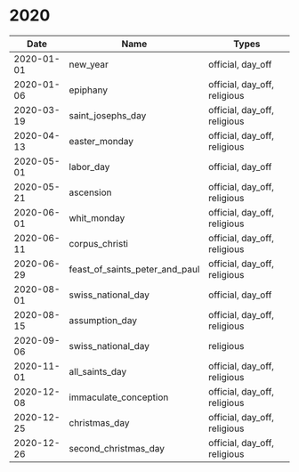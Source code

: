 # 2020

| Date       | Name                           | Types                        |
|------------|--------------------------------|------------------------------|
| 2020-01-01 | new_year                       | official, day_off            |
| 2020-01-06 | epiphany                       | official, day_off, religious |
| 2020-03-19 | saint_josephs_day              | official, day_off, religious |
| 2020-04-13 | easter_monday                  | official, day_off, religious |
| 2020-05-01 | labor_day                      | official, day_off            |
| 2020-05-21 | ascension                      | official, day_off, religious |
| 2020-06-01 | whit_monday                    | official, day_off, religious |
| 2020-06-11 | corpus_christi                 | official, day_off, religious |
| 2020-06-29 | feast_of_saints_peter_and_paul | official, day_off, religious |
| 2020-08-01 | swiss_national_day             | official, day_off            |
| 2020-08-15 | assumption_day                 | official, day_off, religious |
| 2020-09-06 | swiss_national_day             | religious                    |
| 2020-11-01 | all_saints_day                 | official, day_off, religious |
| 2020-12-08 | immaculate_conception          | official, day_off, religious |
| 2020-12-25 | christmas_day                  | official, day_off, religious |
| 2020-12-26 | second_christmas_day           | official, day_off, religious |
